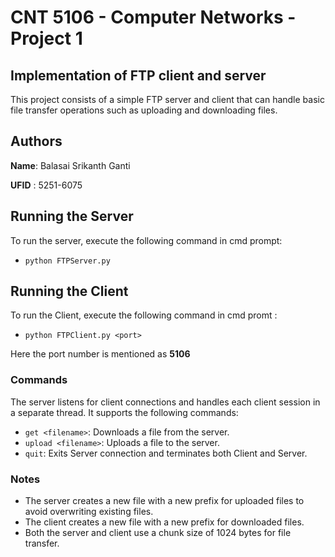 
# CNT 5106 - Computer Networks - Project 1

## Implementation of FTP client and server

This project consists of a simple FTP server and client that can handle basic file transfer operations such as uploading and downloading files. 



## Authors

**Name**: Balasai Srikanth Ganti

**UFID** : 5251-6075



## Running the Server

To run the server, execute the following command in cmd prompt:
- `python FTPServer.py`


## Running the Client

To run the Client, execute the following command in cmd promt :
- `python FTPClient.py <port>`

Here the port number is mentioned as **5106**

### Commands

The server listens for client connections and handles each client session in a separate thread. It supports the following commands:

- `get <filename>`: Downloads a file from the server.
- `upload <filename>`: Uploads a file to the server.
- `quit`: Exits Server connection and terminates both Client and Server.

### Notes
- The server creates a new file with a new prefix for uploaded files to avoid overwriting existing files.
- The client creates a new file with a new prefix for downloaded files.
- Both the server and client use a chunk size of 1024 bytes for file transfer.






